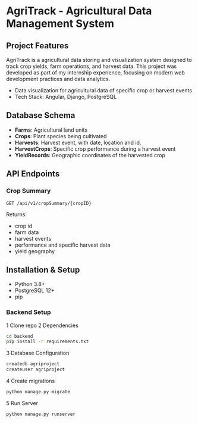 # AgriTrack - Agricultural Data Management System

## Project Features

AgriTrack is a agricultural data storing and visualization system designed to track crop yields, farm operations, and harvest data. This project was developed as part of my internship experience, focusing on modern web development practices and data analytics.

- Data visualization for agricultural data of specific crop or harvest events
- Tech Stack: Angular, Django, PostgreSQL

## Database Schema
- **Farms**: Agricultural land units
- **Crops**: Plant species being cultivated
- **Harvests**: Harvest event, with date, location and id.
- **HarvestCrops**: Specific crop performance during a harvest event
- **YieldRecords**: Geographic coordinates of the harvested crop

## API Endpoints

### Crop Summary
```
GET /api/v1/cropSummary/{cropID}
```
Returns: 
- crop id
- farm data
- harvest events
- performance and specific harvest data
- yield geography

## Installation & Setup
- Python 3.8+
- PostgreSQL 12+
- pip

### Backend Setup
1 Clone repo
2 Dependencies
   ```bash
   cd backend
   pip install -r requirements.txt
   ```
3 Database Configuration
   ```bash
   createdb agriproject
   createuser agriproject
   ```
4 Create migrations
   ```bash
   python manage.py migrate
   ```
5 Run Server
   ```bash
   python manage.py runserver
   ```
